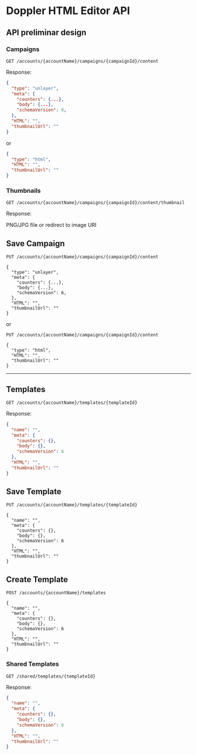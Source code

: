 # Doppler HTML Editor API

## API preliminar design

### Campaigns

```http
GET /accounts/{accountName}/campaigns/{campaignId}/content
```

Response:

```json
{
  "type": "unlayer",
  "meta": {
    "counters": {...},
    "body": {...},
    "schemaVersion": 6,
  },
  "HTML": "",
  "thumbnailUrl": ""
}
```

or

```json
{
  "type": "html",
  "HTML": "",
  "thumbnailUrl": ""
}
```

### Thumbnails

```http
GET /accounts/{accountName}/campaigns/{campaignId}/content/thumbnail
```

Response:

PNG/JPG file or redirect to image URI

## Save Campaign

```http
PUT /accounts/{accountName}/campaigns/{campaignId}/content

{
  "type": "unlayer",
  "meta": {
    "counters": {...},
    "body": {...},
    "schemaVersion": 6,
  },
  "HTML": "",
  "thumbnailUrl": ""
}
```

or

```http
PUT /accounts/{accountName}/campaigns/{campaignId}/content

{
  "type": "html",
  "HTML": "",
  "thumbnailUrl": ""
}
```

---

## Templates

```http
GET /accounts/{accountName}/templates/{templateId}
```

Response:

```json
{
  "name": "",
  "meta": {
    "counters": {},
    "body": {},
    "schemaVersion": 6
  },
  "HTML": "",
  "thumbnailUrl": ""
}
```

## Save Template

```http
PUT /accounts/{accountName}/templates/{templateId}

{
  "name": "",
  "meta": {
    "counters": {},
    "body": {},
    "schemaVersion": 6
  },
  "HTML": "",
  "thumbnailUrl": ""
}
```

## Create Template

```http
POST /accounts/{accountName}/templates

{
  "name": "",
  "meta": {
    "counters": {},
    "body": {},
    "schemaVersion": 6
  },
  "HTML": "",
  "thumbnailUrl": ""
}
```

### Shared Templates

```http
GET /shared/templates/{templateId}
```

Response:

```json
{
  "name": "",
  "meta": {
    "counters": {},
    "body": {},
    "schemaVersion": 6
  },
  "HTML": "",
  "thumbnailUrl": ""
}
```
